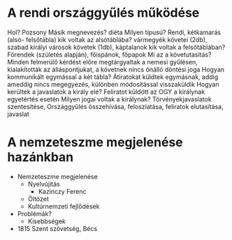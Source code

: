 # A rendi országgyűlés működése
Hol?
	Pozsony
Másik megnevezés?
	diéta
Milyen tipusú?
	Rendi, kétkamarás (alsó- felsőtábla)
kik voltak az alsótáblába?
	vármegyék követei (2db), szabad királyi városok követek (1db), káptalanok
kik voltak a felsőtáblában?
	Főrendek (születés alapján), főispánok, főpapok
Mi az a követutasítás?
	Minden felmerülő kérdést előre megtárgyaltak a nemesi gyűlésen, kialakították az álláspontjukat, a követnek nincs önálló döntési joga
Hogyan kommunikált egymással a két tábla?
	Átiratokat küldtek egymásnak, addig ameddig nincs megegyezés, különben módosítással visszaküldik
Hogyan kerültek a javaslatok a király elé?
	Feliratot küldött az OGY a királynak egyetértés esetén
Milyen jogai voltak a királynak?
	Törvényekjavaslatok szentesítése, Országgyűlés összehívása, feloszlatása, feliratok elutasítása, javaslat
# A nemzeteszme megjelenése hazánkban
- Nemzeteszme megjelenése
  - Nyelvújítás
    - Kazinczy Ferenc
  - Öltözet
  - Kultúrnemzeti fejlődések  
- Problémák?
  - Kisebbségek  
- 1815 Szent szövetség, Bécs  
